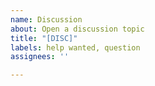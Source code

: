 ```yaml
---
name: Discussion
about: Open a discussion topic
title: "[DISC]"
labels: help wanted, question
assignees: ''

---
```



